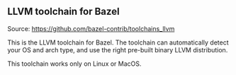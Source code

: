## LLVM toolchain for Bazel

Source: https://github.com/bazel-contrib/toolchains_llvm

This is the LLVM toolchain for Bazel. The toolchain can automatically detect your OS and arch type, and use the right pre-built binary LLVM distribution. 

This toolchain works only on Linux or MacOS.